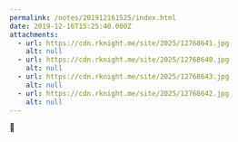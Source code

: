 ```yaml
---
permalink: /notes/201912161525/index.html
date: 2019-12-16T15:25:40.000Z
attachments:
  - url: https://cdn.rknight.me/site/2025/12768641.jpg
    alt: null
  - url: https://cdn.rknight.me/site/2025/12768640.jpg
    alt: null
  - url: https://cdn.rknight.me/site/2025/12768643.jpg
    alt: null
  - url: https://cdn.rknight.me/site/2025/12768642.jpg
    alt: null
---
```


👀
